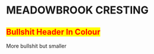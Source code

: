 <h1>MEADOWBROOK CRESTING</h1>

<h2><span style="background-color: rgb(255,255,0)"><span style="color:RED">Bullshit Header In Colour</h2>

More bullshit but smaller